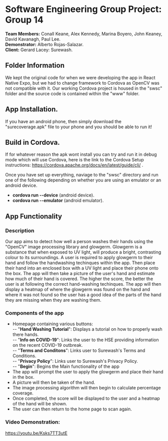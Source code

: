 # **Software Engineering Group Project: Group 14**  
 **Team Members:** Conall Keane, Alex Kennedy, Marina Boyero, John Keaney, David Kavanagh, Paul Lee.  
 **Demonstrator:** Alberto Rojas-Salazar.  
**Client:** Gerard Lacey: Surewash.

## Folder Information
We kept the original code for when we were developing the app in React Native Expo, but we had to change framework to Cordova as OpenCV was not compatible with it. Our working Cordova project is housed in the "swsc" folder and the source code is contained within the "www" folder.

## App Installation.
If you have an android phone, then simply download the "surecoverage.apk" file to your phone and you should be able to run it!

## Build in Cordova.
If for whatever reason the apk wont install you can try and run it in debug mode which will use Cordova, here is the link to the Cordova Setup instructions: https://cordova.apache.org/docs/en/latest/guide/cli/ .

Once you have set up everything, naviage to the "swsc" directory and run one of the following depending on whether you are using an emulator or an android device.
- **cordova run --device**  (android device).
- **cordova run --emulator** (android emulator).

## App Functionality
### Description
Our app aims to detect how well a person washes their hands using the "OpenCV" image processing library and glowgerm. Glowgerm is a substance that when exposed to UV light, will produce a bright, contrasting colour to its surroundings. A user is required to apply glowgerm to their hand and follow the handwashing techinques within the app. Then place their hand into an enclosed box with a UV light and place their phone onto the box. The app will then take a picture of the user's hand and estimate how much of their hand is covered. The higher the score, the better the user is at following the correct hand-washing techinques. The app will then display a heatmap of where the glowgerm was found on the hand and where it was not found so the user has a good idea of the parts of the hand they are missing when they are washing them.

### Components of the app
- Homepage containing various buttons:  
-- "**Hand Washing Tutorial**": Displays a tutorial on how to properly wash there hands.  
-- "**Info on COVID-19**": Links the user to the HSE providing information on the recent COVID-19 outbreak.  
-- "**Terms and Conditons**": Links user to Surewash's Terms and Conditions.  
-- "**Privacy Policy**": Links user to Surewash's Privacy Policy.  
-- "**Begin**": Begins the Main functionality of the app  
- The app will prompt the user to apply the glowgerm and place their hand in the box.  
- A picture will then be taken of the hand.  
- The image processing algorithm will then begin to calculate percentage coverage.  
- Once completed, the score will be displayed to the user and a heatmap of the hand will be shown.  
- The user can then return to the home page to scan again.  

### Video Demonstration:  
https://youtu.be/Ksks7TT3utE
